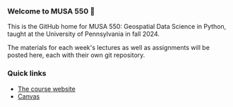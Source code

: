 ### Welcome to MUSA 550 👋

This is the GitHub home for MUSA 550: Geospatial Data Science in Python, 
taught at the University of Pennsylvania in fall 2024. 

The materials for each week's lectures as well as assignments will be posted 
here, each with their own git repository. 

### Quick links

- [The course website](https://musa-550-fall-2024.github.io/)
- [Canvas](https://canvas.upenn.edu/courses/1814385)
